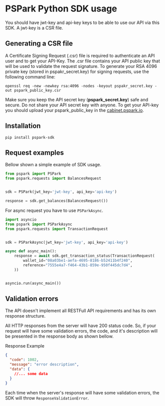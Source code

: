 # PSPark Python SDK usage

You should have jwt-key and api-key keys to be able to use our API via this SDK. A jwt-key is a CSR file.

## Generating a CSR file

A Certificate Signing Request (.csr) file is required to authenticate an API user and to get your API-Key. The .csr file contains your API public key that will be used to validate the request signature. To generate your RSA 4096 private key (stored in pspakr_secret.key) for signing requests, use the following command line:

```
openssl req -new -newkey rsa:4096 -nodes -keyout pspakr_secret.key -out pspark_public_key.csr
```

Make sure you keep the API secret key (**pspark_secret.key**) safe and secure. Do not share your API secret key with anyone. To get your API-key you should upload your pspark_public_key in the [cabinet.pspark.io](https://cabinet.pspark.io).

## Installation

`pip install pspark-sdk`

## Request examples

Bellow shown a simple example of SDK usage.

```python
from pspark import PSPark
from pspark.requests import BalancesRequest


sdk = PSPark(jwt_key='jwt-key', api_key='api-key')

response = sdk.get_balances(BalancesRequest())
```

For async request you have to use `PSParkAsync`.

```python
import asyncio
from pspark import PSParkAsync
from pspark.requests import TransactionRequest


sdk = PSParkAsync(jwt_key='jwt-key', api_key='api-key')

async def async_main():
    response = await sdk.get_transaction_status(TransactionRequest(
        wallet_id="08a03be1-aefa-4695-8186-b52411b4f240",
        reference="7555e4a7-f464-43b1-859e-950f445dc7d4",
    ))


asyncio.run(async_main())
```

## Validation errors

The API doesn't implement all RESTFull API requirements and has its own response structure.

All HTTP responses from the server will have 200 status code. So, if your request will have some validation errors, the code, and it's description will be presented in the response body as shown bellow.

Response Example

```json
{
  "code": 1002,
  "message": "error description",
  "data": {
    //... some data
  }
}
```

Each time when the server's response will have some validation errors, the SDK will throw `ResponseValidationError`.
